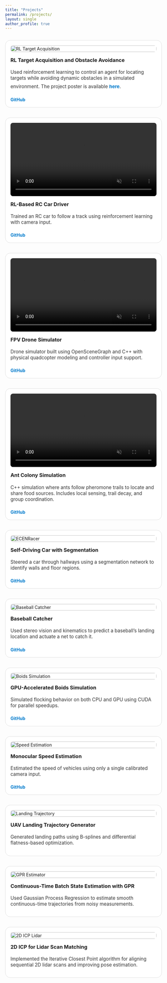 ```yaml
---
title: "Projects"
permalink: /projects/
layout: single
author_profile: true
---
```


<style>
.projects-grid {
  display: grid;
  grid-template-columns: repeat(auto-fit, minmax(360px, 1fr));
  gap: 2rem;
  padding: 1rem 0;
}
.project-tile {
  background: #fff;
  border-radius: 1rem;
  overflow: hidden;
  border: 1px solid #ddd;
  padding: 1rem;
  display: flex;
  flex-direction: column;
  transition: box-shadow 0.3s ease;
}
.project-tile:hover {
  box-shadow: 0 4px 12px rgba(0, 0, 0, 0.1);
}
.project-tile img,
.project-tile video {
  width: 100%;
  height: auto;
  margin-bottom: 0.75rem;
  border-radius: 0.5rem;
}
.project-tile h3 {
  margin: 0.25rem 0;
}
.project-tile p {
  font-size: 0.95rem;
  color: #333;
  flex-grow: 1;
}
.project-tile a {
  color: #007acc;
  text-decoration: none;
  margin-top: 0.5rem;
  font-weight: bold;
  display: inline-block;
}
</style>

<section class="projects-grid">

  <div class="project-tile">
    <img src="/assets/videos/rl_drone.gif" alt="RL Target Acquisition">
    <h3>RL Target Acquisition and Obstacle Avoidance</h3>
    <p>Used reinforcement learning to control an agent for locating targets while avoiding dynamic obstacles in a simulated environment. The project poster is available <a href="/assets/files/TargetAcquisition.pdf">here</a>.</p>
    <a href="https://github.com/ajordan5/RL-Target-Acquisition">GitHub</a>
  </div>

  <div class="project-tile">
    <video autoplay loop muted playsinline>
      <source src="/assets/videos/rl_car.mp4" type="video/mp4">
      Your browser does not support the video tag.
    </video>
    <h3>RL-Based RC Car Driver</h3>
    <p>Trained an RC car to follow a track using reinforcement learning with camera input.</p>
    <a href="https://github.com/grastagg/SelfDrivingCarClassTeam4">GitHub</a>
  </div>

  <div class="project-tile">
    <video autoplay loop muted playsinline>
      <source src="/assets/videos/fpv-sim.mp4" type="video/mp4">
      Your browser does not support the video tag.
    </video>
    <h3>FPV Drone Simulator</h3>
    <p>Drone simulator built using OpenSceneGraph and C++ with physical quadcopter modeling and controller input support.</p>
    <a href="https://github.com/grastagg/fpv_drone_sim.git">GitHub</a>
  </div>

  <div class="project-tile">
    <video autoplay loop muted playsinline>
      <source src="/assets/videos/ants.mp4" type="video/mp4">
      Your browser does not support the video tag.
    </video>
    <h3>Ant Colony Simulation</h3>
    <p>C++ simulation where ants follow pheromone trails to locate and share food sources. Includes local sensing, trail decay, and group coordination.</p>
    <a href="https://github.com/grastagg/ant_colonoy_simulation.git">GitHub</a>
  </div>

  <div class="project-tile">
    <img src="/assets/images/hallway-car.gif" alt="ECENRacer">
    <h3>Self-Driving Car with Segmentation</h3>
    <p>Steered a car through hallways using a segmentation network to identify walls and floor regions.</p>
    <a href="https://github.com/backflipsciboy/ECENRacer">GitHub</a>
  </div>

  <div class="project-tile">
    <img src="/assets/images/baseball-catcher.gif" alt="Baseball Catcher">
    <h3>Baseball Catcher</h3>
    <p>Used stereo vision and kinematics to predict a baseball’s landing location and actuate a net to catch it.</p>
    <a href="https://github.com/backflipsciboy/BaseballCatcher">GitHub</a>
  </div>

  <div class="project-tile">
    <img src="/assets/images/boids.gif" alt="Boids Simulation">
    <h3>GPU-Accelerated Boids Simulation</h3>
    <p>Simulated flocking behavior on both CPU and GPU using CUDA for parallel speedups.</p>
    <a href="https://github.com/grastagg/HPC_final_project">GitHub</a>
  </div>

  <div class="project-tile">
    <img src="/assets/images/speed-estimation.gif" alt="Speed Estimation">
    <h3>Monocular Speed Estimation</h3>
    <p>Estimated the speed of vehicles using only a single calibrated camera input.</p>
    <a href="https://github.com/backflipsciboy/SpeedTrap">GitHub</a>
  </div>

  <div class="project-tile">
    <img src="/assets/images/uav-landing.gif" alt="Landing Trajectory">
    <h3>UAV Landing Trajectory Generator</h3>
    <p>Generated landing paths using B-splines and differential flatness-based optimization.</p>
  </div>

  <div class="project-tile">
    <img src="/assets/images/gpr-estimation.gif" alt="GPR Estimator">
    <h3>Continuous-Time Batch State Estimation with GPR</h3>
    <p>Used Gaussian Process Regression to estimate smooth continuous-time trajectories from noisy measurements.</p>
  </div>

  <div class="project-tile">
    <img src="/assets/images/icp.gif" alt="2D ICP Lidar">
    <h3>2D ICP for Lidar Scan Matching</h3>
    <p>Implemented the Iterative Closest Point algorithm for aligning sequential 2D lidar scans and improving pose estimation.</p>
  </div>

</section>
